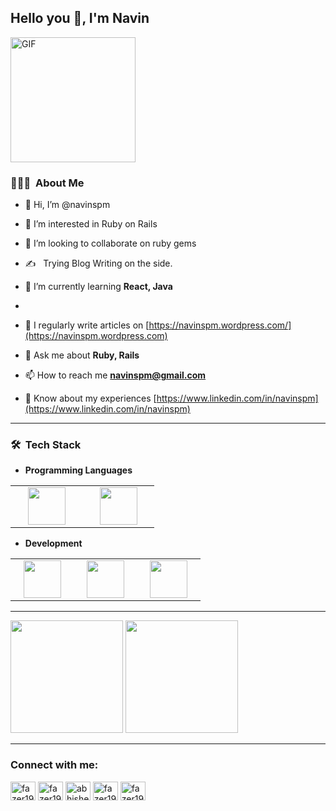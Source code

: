 <h2> Hello you 👋, I'm Navin</h2>
<img alt="GIF" src="https://media.giphy.com/media/l3q2GDh3wQqVWSiGY/giphy.gif" width = 200/>

<h3> 🧝🏻‍💻 &nbsp;About Me </h3>

- 👋 Hi, I’m @navinspm
- 👀 I’m interested in Ruby on Rails
- 💞️ I’m looking to collaborate on ruby gems
- ✍️ &nbsp; Trying Blog Writing on the side.
- 🌱 I’m currently learning **React, Java**

-
- 📝 I regularly write articles on [https://navinspm.wordpress.com/](https://navinspm.wordpress.com)

- 💬 Ask me about **Ruby, Rails**

- 📫 How to reach me **navinspm@gmail.com**

- 📄 Know about my experiences [https://www.linkedin.com/in/navinspm](https://www.linkedin.com/in/navinspm)



---------------------------------------------------------------------------------------------------------------------------------------------------------------------------------
<h3> 🛠 &nbsp;Tech Stack</h3>

- **Programming Languages**
<table>
<tbody>
 <tr>
<td align="center" width="33%">
<img height=60px src="https://www.vectorlogo.zone/logos/ruby-lang/ruby-lang-horizontal.svg"> 
</td>
 <td align="center" width="33%">
<img height=60px src="https://www.vectorlogo.zone/logos/javascript/javascript-horizontal.svg"> 
</td>
</tr>
</tbody>
</table>


- **Development**
<table>
<tbody>
 <tr>
<td align="center" width="25%">
<img height=60px src="https://www.vectorlogo.zone/logos/reactjs/reactjs-ar21.svg"> 
</td>
<td align="center" width="25%">
<img height=60px src="https://www.vectorlogo.zone/logos/ruby-lang/ruby-lang-vertical.svg"> 
</td>
 <td align="center" width="25%">
<img height=60px src="https://www.vectorlogo.zone/logos/amazon_aws/amazon_aws-ar21.svg"> 
</td>
</tr>
</tbody>
</table>

---------------------------------------------------------------------------------------------------------------------------------------------------------------------------------

  <img height="180em" src="https://github-readme-stats.vercel.app/api?username=navinspm&theme=radical&show_icons=true" />
  <img height="180em" src="https://github-readme-stats.vercel.app/api/top-langs/?username=navinspm&theme=radical&layout=compact" />

<br/>

---------------------------------------------------------------------------------------------------------------------------------------------------------------------------------

<h3 align="left">Connect with me:</h3>
<p align="left">
<a href="https://dev.to/navinspm" target="blank"><img align="center" src="https://cdn.jsdelivr.net/npm/simple-icons@3.0.1/icons/dev-dot-to.svg" alt="fazer1929" height="30" width="40" /></a>
<a href="https://twitter.com/navinspm" target="blank"><img align="center" src="https://raw.githubusercontent.com/rahuldkjain/github-profile-readme-generator/master/src/images/icons/Social/twitter.svg" alt="fazer1929" height="30" width="40" /></a>
<a href="https://linkedin.com/in/navinspm" target="blank"><img align="center" src="https://raw.githubusercontent.com/rahuldkjain/github-profile-readme-generator/master/src/images/icons/Social/linked-in-alt.svg" alt="abhishekagrawal1929" height="30" width="40" /></a>
<a href="https://www.hackerrank.com/navinspm" target="blank"><img align="center" src="https://raw.githubusercontent.com/rahuldkjain/github-profile-readme-generator/master/src/images/icons/Social/hackerrank.svg" alt="fazer1929" height="30" width="40" /></a>
<a href="https://www.leetcode.com/navinspm" target="blank"><img align="center" src="https://raw.githubusercontent.com/rahuldkjain/github-profile-readme-generator/master/src/images/icons/Social/leet-code.svg" alt="fazer1929" height="30" width="40" /></a>
</p>

<!---
navinspm/navinspm is a ✨ special ✨ repository because its `README.md` (this file) appears on your GitHub profile.
You can click the Preview link to take a look at your changes.
--->
